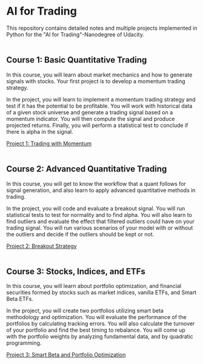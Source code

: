 # AI for Trading

This repository contains detailed notes and multiple projects implemented in Python for the "AI for Trading"-Nanodegree of Udacity.
<br/><br/>

## Course 1: Basic Quantitative Trading

In this course, you will learn about market mechanics and how to generate signals with stocks. Your first project is to develop a momentum trading strategy.

In the project, you will learn to implement a momentum trading strategy and test if it has the potential to be profitable. You will work with historical data of a given stock universe and generate a trading signal based on a momentum indicator. You will then compute the signal and produce projected returns. Finally, you will perform a statistical test to conclude if there is alpha in the signal. 

[Project 1: Trading with Momentum](https://github.com/jegali/AI_for_Trading/tree/main/Trading_with_Momentum)
<br/><br/>


## Course 2: Advanced Quantitative Trading

In this course, you will get to know the workflow that a quant follows for signal generation, and also learn to apply advanced quantitative methods in trading.

In the project, you will code and evaluate a breakout signal. You will run statistical tests to test for normality and to find alpha. You will also learn to find outliers and evaluate the effect that filtered outliers could have on your trading signal. You will run various scenarios of your model with or without the outliers and decide if the outliers should be kept or not.

[Project 2: Breakout Strategy](https://github.com/jegali/AI_for_Trading/tree/main/Trading_with_Momentum)
<br/><br/>


## Course 3: Stocks, Indices, and ETFs

In this course, you will learn about portfolio optimization, and financial securities formed by stocks such as market indices, vanilla ETFs, and Smart Beta ETFs.

In the project, you will create two portfolios utilizing smart beta methodology and optimization. You will evaluate the performance of the portfolios by calculating tracking errors. You will also calculate the turnover of your portfolio and find the best timing to rebalance. You will come up with the portfolio weights by analyzing fundamental
data, and by quadratic programming. 

[Project 3: Smart Beta and Portfolio Optimization](https://github.com/jegali/AI_for_Trading/tree/main/Stocks_Indices_ETF)
<br/><br/>
